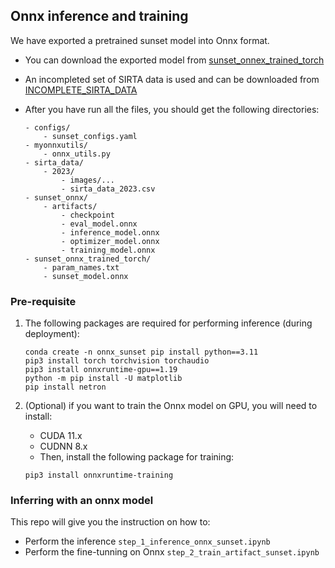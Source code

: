 
## Onnx inference and training

We have exported a pretrained sunset model into Onnx format.

- You can download the exported model from [sunset_onnex_trained_torch](https://drive.google.com/drive/folders/111ocu9zzFG1kZ7sLcCnYcgb9W_PFA0kA?usp=sharing)

- An incompleted set of SIRTA data is used and can be downloaded from [INCOMPLETE_SIRTA_DATA](https://drive.google.com/drive/folders/1q6KAiL3TYvcZWi-sMRHkbdozudbFlpYC?usp=sharing)
 

- After you have run all the files, you should get the following directories:

    ```
    - configs/
        - sunset_configs.yaml
    - myonnxutils/
        - onnx_utils.py
    - sirta_data/
        - 2023/
            - images/...
            - sirta_data_2023.csv
    - sunset_onnx/
        - artifacts/
            - checkpoint
            - eval_model.onnx
            - inference_model.onnx
            - optimizer_model.onnx
            - training_model.onnx
    - sunset_onnx_trained_torch/
        - param_names.txt
        - sunset_model.onnx 
    ```

### Pre-requisite
 

1. The following packages are required for performing inference (during deployment):

    ```
    conda create -n onnx_sunset pip install python==3.11
    pip3 install torch torchvision torchaudio
    pip3 install onnxruntime-gpu==1.19 
    python -m pip install -U matplotlib
    pip install netron
    ```

2. (Optional) if you want to train the Onnx model on GPU, you will need to install: 
    - CUDA 11.x
    - CUDNN 8.x 
    - Then, install the following package for training:
    ```
    pip3 install onnxruntime-training
    ```

### Inferring with an onnx model

This repo will give you the instruction on how to:

- Perform the inference             `step_1_inference_onnx_sunset.ipynb`
- Perform the fine-tunning on Onnx  `step_2_train_artifact_sunset.ipynb`



